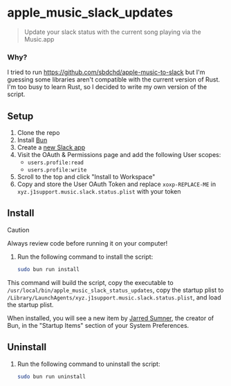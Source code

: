 # apple_music_slack_updates
> Update your slack status with the current song playing via the Music.app

### Why?

I tried to run https://github.com/sbdchd/apple-music-to-slack but I'm guessing some libraries aren't compatible with the current version of Rust. I'm too busy to learn Rust, so I decided to write my own version of the script.

## Setup

1. Clone the repo
2. Install [Bun](https://bun.sh)
3. Create a [new Slack app](https://api.slack.com/apps?new_app=1)
4. Visit the OAuth & Permissions page and add the following User scopes:
    - `users.profile:read`
    - `users.profile:write`
5. Scroll to the top and click "Install to Workspace"
6. Copy and store the User OAuth Token and replace `xoxp-REPLACE-ME` in `xyz.j1support.music.slack.status.plist` with your token

## Install

> [!CAUTION]
> Always review code before running it on your computer!

1. Run the following command to install the script:
    ```bash
    sudo bun run install
    ```

This command will build the script, copy the executable to `/usr/local/bin/apple_music_slack_status_updates`, copy the startup plist to `/Library/LaunchAgents/xyz.j1support.music.slack.status.plist`, and load the startup plist.

When installed, you will see a new item by [Jarred Sumner](https://x.com/jarredsumner?lang=en), the creator of Bun, in the "Startup Items" section of your System Preferences.

## Uninstall

1. Run the following command to uninstall the script:
    ```bash
    sudo bun run uninstall
    ```